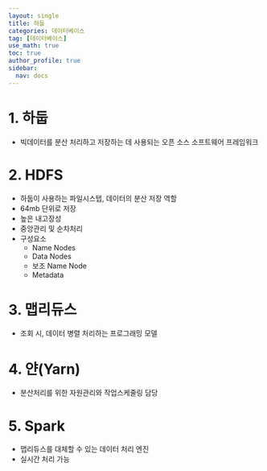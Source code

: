 ```yaml
---
layout: single
title: 하둡
categories: 데이터베이스
tag: [데이터베이스]
use_math: true
toc: true
author_profile: true
sidebar:
  nav: docs
---
```


# 1. 하둡
- 빅데이터를 분산 처리하고 저장하는 데 사용되는 오픈 소스 소프트웨어 프레임워크

# 2. HDFS
- 하둡이 사용하는 파일시스텝, 데이터의 분산 저장 역할
- 64mb 단위로 저장
- 높은 내고장성
- 중앙관리 및 순차처리
- 구성요소
  - Name Nodes
  - Data Nodes
  - 보조 Name Node
  - Metadata

# 3. 맵리듀스
- 조회 시, 데이터 병렬 처리하는 프로그래밍 모델

# 4. 얀(Yarn)
- 분산처리를 위한 자원관리와 작업스케줄링 담당

# 5. Spark
- 맵리듀스를 대체할 수 있는 데이터 처리 엔진
- 실시간 처리 가능

